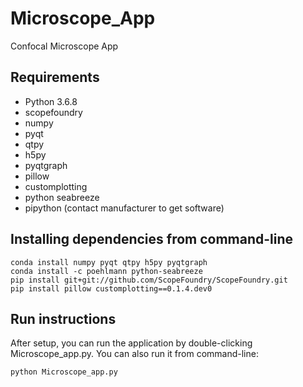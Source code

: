 # Microscope_App
Confocal Microscope App

## Requirements
- Python 3.6.8
- scopefoundry
- numpy
- pyqt
- qtpy
- h5py
- pyqtgraph
- pillow
- customplotting
- python seabreeze
- pipython (contact manufacturer to get software)

## Installing dependencies from command-line
```
conda install numpy pyqt qtpy h5py pyqtgraph
conda install -c poehlmann python-seabreeze
pip install git+git://github.com/ScopeFoundry/ScopeFoundry.git
pip install pillow customplotting==0.1.4.dev0
```

## Run instructions
After setup, you can run the application by double-clicking Microscope_app.py.
You can also run it from command-line:
```
python Microscope_app.py
```
